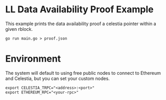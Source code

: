 # LL Data Availability Proof Example

This example prints the data availability proof a celestia pointer
within a given rblock. 

```
go run main.go > proof.json
```

# Environment 

The system will default to using free public nodes to connect to Ethereum and Celestia, but you can set your custom nodes.

```
export CELESTIA_TRPC="<address>:<port>"
export ETHEREUM_RPC="<your-rpc>"
```